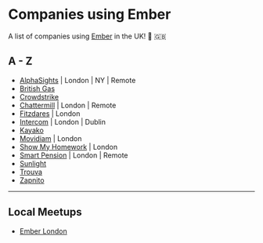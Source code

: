 # Companies using Ember

A list of companies using [Ember](https://emberjs.com/) in the UK! 🐹 🇬🇧

## A - Z

- [AlphaSights](https://engineering.alphasights.com) | London | NY | Remote
- [British Gas](http://www.britishgas.co.uk/)
- [Crowdstrike](http://www.crowdstrike.com/)
- [Chattermill](https://chattermill.io) | London | Remote
- [Fitzdares](https://fitzdares.com/) | London
- [Intercom](https://intercom.com/) | London | Dublin
- [Kayako](https://www.kayako.com/)
- [Movidiam](https://www.movidiam.com/) | London
- [Show My Homework](https://www.showmyhomework.co.uk/) | London
- [Smart Pension](https://www.autoenrolment.co.uk/) | London | Remote
- [Sunlight](https://www.sunlight.is/)
- [Trouva](https://www.trouva.com/)
- [Zapnito](https://zapnito.com)

---

## Local Meetups

- [Ember London](http://emberlondon.com/)
